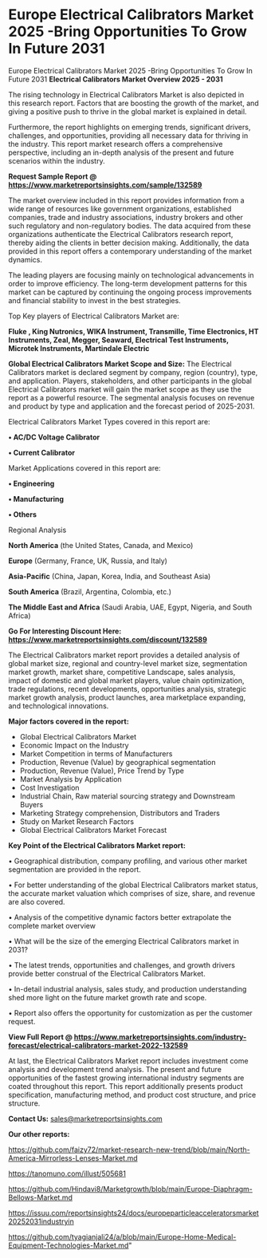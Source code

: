 # Europe Electrical Calibrators Market 2025 -Bring Opportunities To Grow In Future 2031
 Europe Electrical Calibrators Market 2025 -Bring Opportunities To Grow In Future 2031
<Strong> Electrical Calibrators Market Overview 2025 - 2031</strong>

The rising technology in Electrical Calibrators Market is also depicted in this research report. Factors that are boosting the growth of the market, and giving a positive push to thrive in the global market is explained in detail.

Furthermore, the report highlights on emerging trends, significant drivers, challenges, and opportunities, providing all necessary data for thriving in the industry. This report market research offers a comprehensive perspective, including an in-depth analysis of the present and future scenarios within the industry.

<strong>Request Sample Report @ <a href=https://www.marketreportsinsights.com/sample/132589>https://www.marketreportsinsights.com/sample/132589</a></strong>

The market overview included in this report provides information from a wide range of resources like government organizations, established companies, trade and industry associations, industry brokers and other such regulatory and non-regulatory bodies. The data acquired from these organizations authenticate the Electrical Calibrators research report, thereby aiding the clients in better decision making. Additionally, the data provided in this report offers a contemporary understanding of the market dynamics.

The leading players are focusing mainly on technological advancements in order to improve efficiency. The long-term development patterns for this market can be captured by continuing the ongoing process improvements and financial stability to invest in the best strategies.

Top Key players of Electrical Calibrators Market are:

<strong>Fluke , King Nutronics, WIKA Instrument, Transmille, Time Electronics, HT Instruments, Zeal, Megger, Seaward, Electrical Test Instruments, Microtek Instruments, Martindale Electric</strong>

<strong><b>Global Electrical Calibrators Market Scope and Size:</b></strong>
The Electrical Calibrators market is declared segment by company, region (country), type, and application. Players, stakeholders, and other participants in the global Electrical Calibrators market will gain the market scope as they use the report as a powerful resource. The segmental analysis focuses on revenue and product by type and application and the forecast period of 2025-2031.

Electrical Calibrators Market Types covered in this report are:

<strong>• AC/DC Voltage Calibrator

• Current Calibrator</strong>

Market Applications covered in this report are:

<strong>• Engineering

• Manufacturing

• Others</strong> 

Regional Analysis

<strong>North America</strong> (the United States, Canada, and Mexico)

<strong>Europe</strong> (Germany, France, UK, Russia, and Italy)

<strong>Asia-Pacific</strong> (China, Japan, Korea, India, and Southeast Asia)

<strong>South America</strong> (Brazil, Argentina, Colombia, etc.)

<strong>The Middle East and Africa</strong> (Saudi Arabia, UAE, Egypt, Nigeria, and South Africa)

<strong>Go For Interesting Discount Here: <a href=https://www.marketreportsinsights.com/discount/132589>https://www.marketreportsinsights.com/discount/132589</a></strong>

The Electrical Calibrators market report provides a detailed analysis of global market size, regional and country-level market size, segmentation market growth, market share, competitive Landscape, sales analysis, impact of domestic and global market players, value chain optimization, trade regulations, recent developments, opportunities analysis, strategic market growth analysis, product launches, area marketplace expanding, and technological innovations.

<strong><b>Major factors covered in the report:</b></strong>
<ul>
  <li>Global Electrical Calibrators Market </li>
  <li>Economic Impact on the Industry</li>
  <li>Market Competition in terms of Manufacturers</li>
  <li>Production, Revenue (Value) by geographical segmentation</li>
  <li>Production, Revenue (Value), Price Trend by Type</li>
  <li>Market Analysis by Application</li>
  <li>Cost Investigation</li>
  <li>Industrial Chain, Raw material sourcing strategy and Downstream Buyers</li>
  <li>Marketing Strategy comprehension, Distributors and Traders</li>
  <li>Study on Market Research Factors</li>
  <li>Global Electrical Calibrators Market Forecast</li>
</ul>

<strong><b>Key Point of the Electrical Calibrators Market report:</b></strong>

• Geographical distribution, company profiling, and various other market segmentation are provided in the report.

• For better understanding of the global Electrical Calibrators market status, the accurate market valuation which comprises of size, share, and revenue are also covered.

• Analysis of the competitive dynamic factors better extrapolate the complete market overview

• What will be the size of the emerging Electrical Calibrators market in 2031?

• The latest trends, opportunities and challenges, and growth drivers provide better construal of the Electrical Calibrators Market.

• In-detail industrial analysis, sales study, and production understanding shed more light on the future market growth rate and scope.

• Report also offers the opportunity for customization as per the customer request.

<strong><b>View Full Report @ <a href=https://www.marketreportsinsights.com/industry-forecast/electrical-calibrators-market-2022-132589>https://www.marketreportsinsights.com/industry-forecast/electrical-calibrators-market-2022-132589</a></b></strong>


At last, the Electrical Calibrators Market report includes investment come analysis and development trend analysis. The present and future opportunities of the fastest growing international industry segments are coated throughout this report. This report additionally presents product specification, manufacturing method, and product cost structure, and price structure.

<strong>Contact Us:</strong>
sales@marketreportsinsights.com

<strong>Our other reports:</strong>

<a href=https://github.com/faizy72/market-research-new-trend/blob/main/North-America-Mirrorless-Lenses-Market.md>https://github.com/faizy72/market-research-new-trend/blob/main/North-America-Mirrorless-Lenses-Market.md</a>

<a href=https://tanomuno.com/illust/505681>https://tanomuno.com/illust/505681</a>

<a href=https://github.com/Hindavi8/Marketgrowth/blob/main/Europe-Diaphragm-Bellows-Market.md>https://github.com/Hindavi8/Marketgrowth/blob/main/Europe-Diaphragm-Bellows-Market.md</a>

<a href=https://issuu.com/reportsinsights24/docs/europeparticleacceleratorsmarket20252031industryin>https://issuu.com/reportsinsights24/docs/europeparticleacceleratorsmarket20252031industryin</a>

<a href=https://github.com/tyagianjali24/a/blob/main/Europe-Home-Medical-Equipment-Technologies-Market.md>https://github.com/tyagianjali24/a/blob/main/Europe-Home-Medical-Equipment-Technologies-Market.md</a>"
